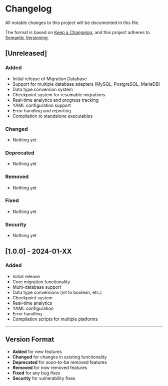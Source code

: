 # Changelog

All notable changes to this project will be documented in this file.

The format is based on [Keep a Changelog](https://keepachangelog.com/en/1.0.0/),
and this project adheres to [Semantic Versioning](https://semver.org/spec/v2.0.0.html).

## [Unreleased]

### Added
- Initial release of Migration Database
- Support for multiple database adapters (MySQL, PostgreSQL, MariaDB)
- Data type conversion system
- Checkpoint system for resumable migrations
- Real-time analytics and progress tracking
- YAML configuration support
- Error handling and reporting
- Compilation to standalone executables

### Changed
- Nothing yet

### Deprecated
- Nothing yet

### Removed
- Nothing yet

### Fixed
- Nothing yet

### Security
- Nothing yet

## [1.0.0] - 2024-01-XX

### Added
- Initial release
- Core migration functionality
- Multi-database support
- Data type conversions (int to boolean, etc.)
- Checkpoint system
- Real-time analytics
- YAML configuration
- Error handling
- Compilation scripts for multiple platforms

---

## Version Format

- **Added** for new features
- **Changed** for changes in existing functionality
- **Deprecated** for soon-to-be removed features
- **Removed** for now removed features
- **Fixed** for any bug fixes
- **Security** for vulnerability fixes
